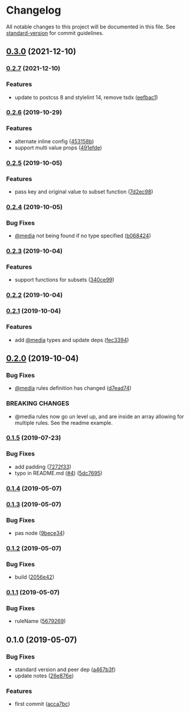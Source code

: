 # Changelog

All notable changes to this project will be documented in this file. See [standard-version](https://github.com/conventional-changelog/standard-version) for commit guidelines.

## [0.3.0](https://github.com/knownasilya/subsetcss/compare/v0.2.7...v0.3.0) (2021-12-10)

### [0.2.7](https://github.com/knownasilya/subsetcss/compare/v0.2.6...v0.2.7) (2021-12-10)


### Features

* update to postcss 8 and stylelint 14, remove tsdx ([eefbac1](https://github.com/knownasilya/subsetcss/commit/eefbac1cfd88a4232590a75d0d6a6e80522854f9))

### [0.2.6](https://github.com/knownasilya/subsetcss/compare/v0.2.5...v0.2.6) (2019-10-29)

### Features

- alternate inline config ([453158b](https://github.com/knownasilya/subsetcss/commit/453158b))
- support multi value props ([491efde](https://github.com/knownasilya/subsetcss/commit/491efde))

### [0.2.5](https://github.com/knownasilya/subsetcss/compare/v0.2.4...v0.2.5) (2019-10-05)

### Features

- pass key and original value to subset function ([7d2ec98](https://github.com/knownasilya/subsetcss/commit/7d2ec98))

### [0.2.4](https://github.com/knownasilya/subsetcss/compare/v0.2.3...v0.2.4) (2019-10-05)

### Bug Fixes

- [@media](https://github.com/media) not being found if no type specified ([b068424](https://github.com/knownasilya/subsetcss/commit/b068424))

### [0.2.3](https://github.com/knownasilya/subsetcss/compare/v0.2.2...v0.2.3) (2019-10-04)

### Features

- support functions for subsets ([340ce99](https://github.com/knownasilya/subsetcss/commit/340ce99))

### [0.2.2](https://github.com/knownasilya/subsetcss/compare/v0.2.1...v0.2.2) (2019-10-04)

### [0.2.1](https://github.com/knownasilya/subsetcss/compare/v0.2.0...v0.2.1) (2019-10-04)

### Features

- add [@media](https://github.com/media) types and update deps ([fec3394](https://github.com/knownasilya/subsetcss/commit/fec3394))

## [0.2.0](https://github.com/knownasilya/subsetcss/compare/v0.1.5...v0.2.0) (2019-10-04)

### Bug Fixes

- [@media](https://github.com/media) rules definition has changed ([d7ead74](https://github.com/knownasilya/subsetcss/commit/d7ead74))

### BREAKING CHANGES

- @media rules now go un level up, and are inside an array allowing for multiple rules. See the readme example.

### [0.1.5](https://github.com/knownasilya/subsetcss/compare/v0.1.4...v0.1.5) (2019-07-23)

### Bug Fixes

- add padding ([7272f33](https://github.com/knownasilya/subsetcss/commit/7272f33))
- typo in README.md ([#4](https://github.com/knownasilya/subsetcss/issues/4)) ([5dc7695](https://github.com/knownasilya/subsetcss/commit/5dc7695))

### [0.1.4](https://github.com/knownasilya/subsetcss/compare/v0.1.3...v0.1.4) (2019-05-07)

### [0.1.3](https://github.com/knownasilya/subsetcss/compare/v0.1.2...v0.1.3) (2019-05-07)

### Bug Fixes

- pas node ([9bece34](https://github.com/knownasilya/subsetcss/commit/9bece34))

### [0.1.2](https://github.com/knownasilya/subsetcss/compare/v0.1.1...v0.1.2) (2019-05-07)

### Bug Fixes

- build ([2056e42](https://github.com/knownasilya/subsetcss/commit/2056e42))

### [0.1.1](https://github.com/knownasilya/subsetcss/compare/v0.1.0...v0.1.1) (2019-05-07)

### Bug Fixes

- ruleName ([5679269](https://github.com/knownasilya/subsetcss/commit/5679269))

## 0.1.0 (2019-05-07)

### Bug Fixes

- standard version and peer dep ([a467b3f](https://github.com/knownasilya/subsetcss/commit/a467b3f))
- update notes ([26e876e](https://github.com/knownasilya/subsetcss/commit/26e876e))

### Features

- first commit ([acca7bc](https://github.com/knownasilya/subsetcss/commit/acca7bc))
